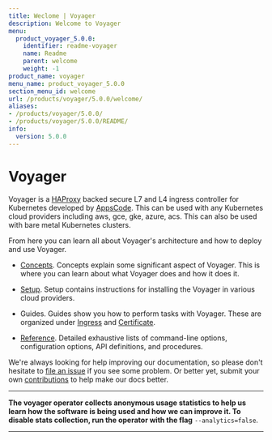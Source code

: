 ```yaml
---
title: Weclome | Voyager
description: Welcome to Voyager
menu:
  product_voyager_5.0.0:
    identifier: readme-voyager
    name: Readme
    parent: welcome
    weight: -1
product_name: voyager
menu_name: product_voyager_5.0.0
section_menu_id: welcome
url: /products/voyager/5.0.0/welcome/
aliases:
- /products/voyager/5.0.0/
- /products/voyager/5.0.0/README/
info:
  version: 5.0.0
---
```


# Voyager

Voyager is a [HAProxy](http://www.haproxy.org/) backed secure L7 and L4 ingress controller for Kubernetes developed by [AppsCode](https://appscode.com). This can be used with any Kubernetes cloud providers including aws, gce, gke, azure, acs. This can also be used with bare metal Kubernetes clusters.

From here you can learn all about Voyager's architecture and how to deploy and use Voyager.

- [Concepts](/products/voyager/5.0.0/concepts/). Concepts explain some significant aspect of Voyager. This
is where you can learn about what Voyager does and how it does it.

- [Setup](/products/voyager/5.0.0/setup/). Setup contains instructions for installing
  the Voyager in various cloud providers.

- Guides. Guides show you how to perform tasks with Voyager. These are organized under [Ingress](/products/voyager/5.0.0/guides/ingress) and [Certificate](/products/voyager/5.0.0/guides/certificate).

- [Reference](/products/voyager/5.0.0/reference/). Detailed exhaustive lists of
command-line options, configuration options, API definitions, and procedures.

We're always looking for help improving our documentation, so please don't hesitate to
[file an issue](https://github.com/appscode/voyager/issues/new) if you see some problem.
Or better yet, submit your own [contributions](/products/voyager/5.0.0/CONTRIBUTING) to help
make our docs better.

---

**The voyager operator collects anonymous usage statistics to help us learn how the software is being used and how we can improve it.
To disable stats collection, run the operator with the flag** `--analytics=false`.

---

